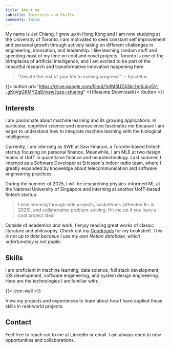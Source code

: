 ```yaml
---
title: About me
subtitle: Interests and Skills
comments: false
---
```


My name is Jet Chiang. I grew up in Hong Kong and I am now studying at the University of Toronto. I am motivated to seek constant self improvement and personal growth through actively taking on different challenges in engineering, innovation, and leadership. I like learning random stuff and spending most of my time on cool and novel projects. Toronto is one of the birthplaces of artificial intelligence, and I am excited to be part of the impactful research and transformative innovation happening here.

> "Devote the rest of your life to making progress." -- Epictetus

{{< button url="https://drive.google.com/file/d/1ofM3UZ43kr2m6Jpy5V-_gKnVgGKMYZq8/view?usp=sharing" >}}Resume Download{{< /button >}}

## Interests

I am passionate about machine learning and its growing applications. In particular, cognitive science and neuroscience fascinates me because I am eager to understand how to integrate machine learning with the biological intelligence.

Currently, I am interning as SWE at Savi Finance, a Toronto-based fintech startup focusing on personal finance. Meanwhile, I am MLE at two design teams at UofT in quantitaive finance and neurotechnology. Last summer, I interned as a Software Developer at Ericsson's indoor radio team, where I greatly expanded by knoweldge about telecommunication and software engineering practices.

During the summer of 2025, I will be researching physics-informed ML at the National University of Singapore and interning at another UofT-based fintech startup.

> I love learning through side projects, hackathons (attended 9+ in 2025), and collaborative problem-solving. Hit me up if you have a cool project idea!

Outside of academics and work, I enjoy reading great works of classic literature and philosophy. Check out my [Goodreads](https://www.goodreads.com/user/show/166962144-jet-chiang) for my bookshelf. _This is not up to date becasue I use my own Notion database, which unfortunately is not public._

## Skills

I am proficient in machine learning, data science, full stack development, iOS development, software engineering, and system design engineering. Here are the technologies I am familiar with:

{{< icon-wall >}}

View my projects and experiences to learn about how I have applied these skills in real-world projects.

## Contact

Feel free to reach out to me at LinkedIn or email. I am always open to new opportunities and collaborations.

